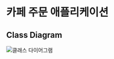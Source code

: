 # 카페 주문 애플리케이션

## Class Diagram
![클래스 다이어그램](https://github.com/hellmir/cafe-hellmir/assets/128391669/36342af5-5590-47b2-9c8a-0774e6fe737d)
